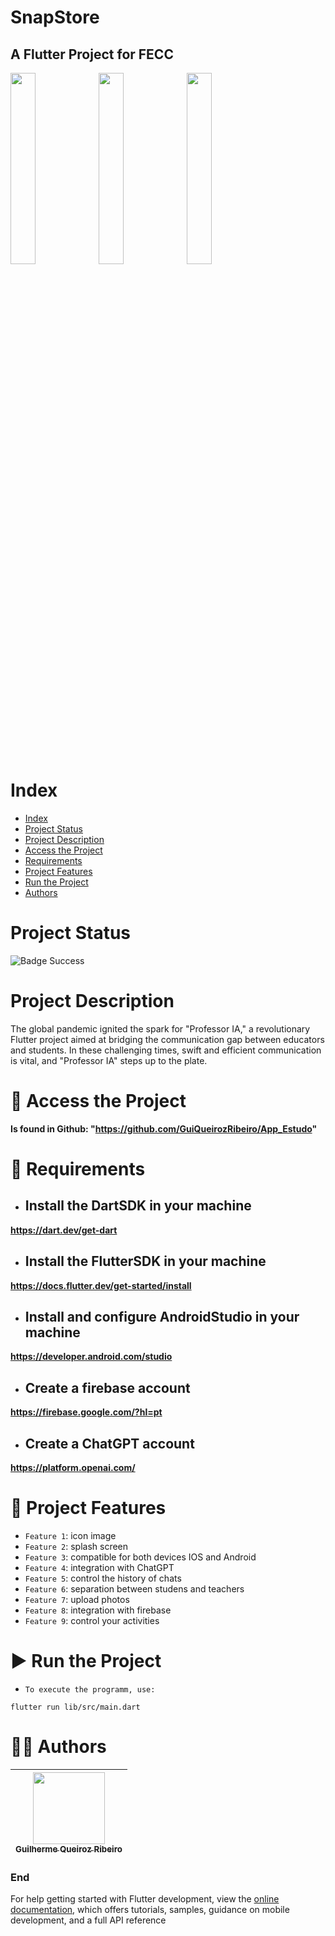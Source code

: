 SnapStore
====
## A Flutter Project for FECC

<p float="middle">
  <img src="lib/assets/images/snap_cart.gif" width="28%" /><img src="lib/assets/images/snap_icon.png" width="28%" /><img src="lib/assets/images/snap_sell_buy.gif" width="28%" />
</p>

# Index

* [Index](#index)
* [Project Status](#project-status)
* [Project Description](#project-description)
* [Access the Project](#-access-the-project)
* [Requirements](#-requirements)
* [Project Features](#-project-features)
* [Run the Project](#-run-the-project)
* [Authors](#-authors)

# Project Status

![Badge Success](https://img.shields.io/badge/State-Success-brightgreen?style=for-the-badge)

# Project Description

The global pandemic ignited the spark for "Professor IA," a revolutionary Flutter project aimed at bridging the communication gap between educators and students. In these challenging times, swift and efficient communication is vital, and "Professor IA" steps up to the plate.

# 📁 Access the Project

**Is found in Github: "https://github.com/GuiQueirozRibeiro/App_Estudo"**

# 📝 Requirements

- ## Install the DartSDK in your machine

**https://dart.dev/get-dart**

- ## Install the FlutterSDK in your machine

**https://docs.flutter.dev/get-started/install**
 
- ## Install and configure AndroidStudio in your machine

**https://developer.android.com/studio**

- ## Create a firebase account

**https://firebase.google.com/?hl=pt**

- ## Create a ChatGPT account

**https://platform.openai.com/**

# 🔨 Project Features

- `Feature 1`: icon image
- `Feature 2`: splash screen
- `Feature 3`: compatible for both devices IOS and Android
- `Feature 4`: integration with ChatGPT
- `Feature 5`: control the history of chats
- `Feature 6`: separation between studens and teachers
- `Feature 7`: upload photos
- `Feature 8`: integration with firebase
- `Feature 9`: control your activities

# ▶ Run the Project

- `To execute the programm, use:`

```console
flutter run lib/src/main.dart
```

# 👨‍💻 Authors

| [<img src="https://avatars.githubusercontent.com/u/70274921?s=400&u=c1688d6fcd13223bfe1093c6d16b3b6b646545fe&v=4" width=115><br><sub>Guilherme Queiroz Ribeiro</sub>](https://github.com/GuiQueirozRibeiro)
| :---: |

### End

For help getting started with Flutter development, view the
[online documentation](https://docs.flutter.dev/), which offers tutorials,
samples, guidance on mobile development, and a full API reference
